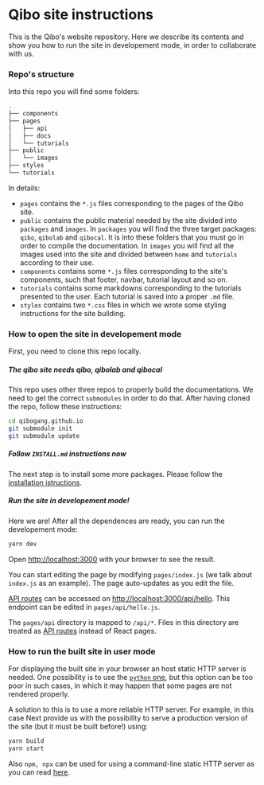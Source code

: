 # Qibo site instructions

This is the Qibo's website repository.
Here we describe its contents and show you how to run the site in developement mode, in order to collaborate with us.

### Repo's structure

Into this repo you will find some folders:

```bash
.
├── components
├── pages
│   ├── api
│   ├── docs
│   └── tutorials
├── public
│   └── images
├── styles
└── tutorials
```

In details:

- `pages` contains the `*.js` files corresponding to the pages of the Qibo site.
- `public` contains the public material needed by the site divided into `packages` and `images`. In `packages` you will find the three target packages: `qibo`, `qibolab` and `qibocal`. It is into these folders that you must go in order to compile the documentation. In `images` you will find all the images used into the site and divided between `home` and `tutorials` according to their use.
- `components` contains some `*.js` files corresponding to the site's components, such that footer, navbar, tutorial layout and so on.
- `tutorials` contains some markdowns corresponding to the tutorials presented to the user. Each tutorial is saved into a proper `.md` file.
- `styles` contains two `*.css` files in which we wrote some styling instructions for the site building.




### How to open the site in developement mode

First, you need to clone this repo locally. 

##### The qibo site needs qibo, qibolab and qibocal

This repo uses other three repos to properly build the documentations. We need to 
get the correct `submodules` in order to do that. After having cloned the repo, follow these
instructions:

```bash
cd qibogang.github.io
git submodule init
git submodule update
```

##### Follow `INSTALL.md` instructions now

The next step is to install some more packages. 
Please follow the [installation istructions](https://github.com/qibogang/qibogang.github.io/blob/installation_istructions/INSTALL.md).


##### Run the site in developement mode!

Here we are! After all the dependences are ready, you can run the developement mode:

```bash
yarn dev
```

Open [http://localhost:3000](http://localhost:3000) with your browser to see the result.

You can start editing the page by modifying `pages/index.js` (we talk about `index.js` as an example). The page auto-updates as you edit the file.

[API routes](https://nextjs.org/docs/api-routes/introduction) can be accessed on [http://localhost:3000/api/hello](http://localhost:3000/api/hello). This endpoint can be edited in `pages/api/hello.js`.

The `pages/api` directory is mapped to `/api/*`. Files in this directory are treated as [API routes](https://nextjs.org/docs/api-routes/introduction) instead of React pages.


### How to run the built site in user mode

For displaying the built site in your browser an host static HTTP server is needed. 
One possibility is to use the [`python` one](https://docs.python.org/3/library/http.server.html), but this option can be too poor in such cases, in which it may happen that some pages are not rendered properly. 

A solution to this is to use a more reliable HTTP server. For example, in this case Next 
provide us with the possibility to serve a production version of the site (but it must be built before!) using:

```bash
yarn build
yarn start
```

Also `npm, npx` can be used for using a command-line static HTTP server as you can read 
[here](https://www.npmjs.com/package/http-server).


